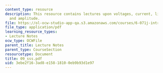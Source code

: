 ```yaml
---
content_type: resource
description: This resource contains lectures upon voltages, current, linear circuit
  and amplitude.
file: https://ol-ocw-studio-app-qa.s3.amazonaws.com/courses/6-071j-introduction-to-electronics-signals-and-measurement-spring-2006/3ebe2f163ad8e15818100eb9b93d1e97_09_sss.pdf
file_type: application/pdf
learning_resource_types:
- Lecture Notes
ocw_type: OCWFile
parent_title: Lecture Notes
parent_type: CourseSection
resourcetype: Document
title: 09_sss.pdf
uid: 3ebe2f16-3ad8-e158-1810-0eb9b93d1e97
---
```


